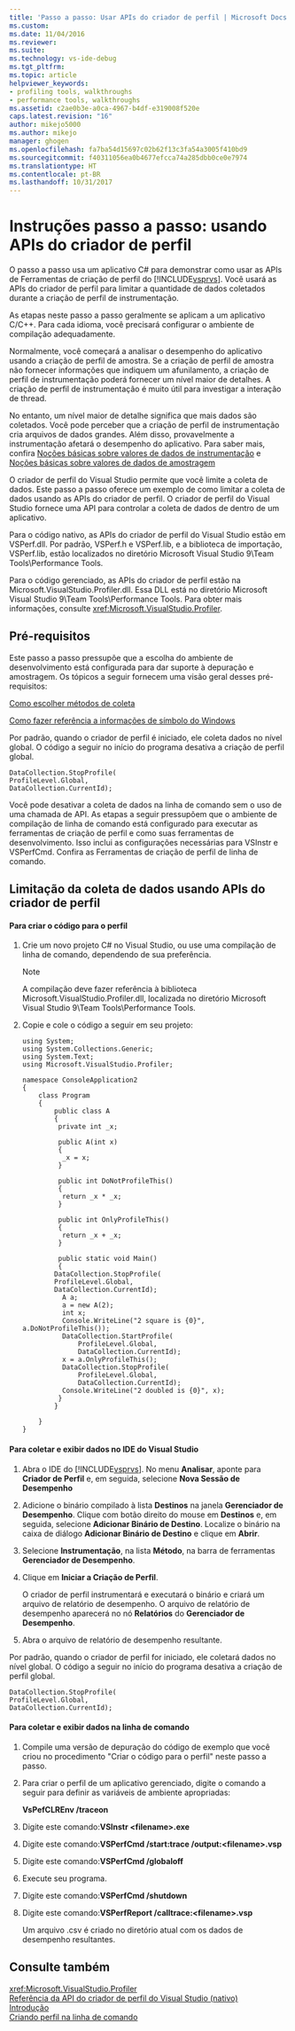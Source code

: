 ```yaml
---
title: 'Passo a passo: Usar APIs do criador de perfil | Microsoft Docs'
ms.custom: 
ms.date: 11/04/2016
ms.reviewer: 
ms.suite: 
ms.technology: vs-ide-debug
ms.tgt_pltfrm: 
ms.topic: article
helpviewer_keywords:
- profiling tools, walkthroughs
- performance tools, walkthroughs
ms.assetid: c2ae0b3e-a0ca-4967-b4df-e319008f520e
caps.latest.revision: "16"
author: mikejo5000
ms.author: mikejo
manager: ghogen
ms.openlocfilehash: fa7ba54d15697c02b62f13c3fa54a3005f410bd9
ms.sourcegitcommit: f40311056ea0b4677efcca74a285dbb0ce0e7974
ms.translationtype: HT
ms.contentlocale: pt-BR
ms.lasthandoff: 10/31/2017
---
```

# <a name="walkthrough-using-profiler-apis"></a>Instruções passo a passo: usando APIs do criador de perfil
O passo a passo usa um aplicativo C# para demonstrar como usar as APIs de Ferramentas de criação de perfil do [!INCLUDE[vsprvs](../code-quality/includes/vsprvs_md.md)]. Você usará as APIs do criador de perfil para limitar a quantidade de dados coletados durante a criação de perfil de instrumentação.  
  
 As etapas neste passo a passo geralmente se aplicam a um aplicativo C/C++. Para cada idioma, você precisará configurar o ambiente de compilação adequadamente.  
  
 Normalmente, você começará a analisar o desempenho do aplicativo usando a criação de perfil de amostra. Se a criação de perfil de amostra não fornecer informações que indiquem um afunilamento, a criação de perfil de instrumentação poderá fornecer um nível maior de detalhes. A criação de perfil de instrumentação é muito útil para investigar a interação de thread.  
  
 No entanto, um nível maior de detalhe significa que mais dados são coletados. Você pode perceber que a criação de perfil de instrumentação cria arquivos de dados grandes. Além disso, provavelmente a instrumentação afetará o desempenho do aplicativo. Para saber mais, confira [Noções básicas sobre valores de dados de instrumentação](../profiling/understanding-instrumentation-data-values.md) e [Noções básicas sobre valores de dados de amostragem](../profiling/understanding-sampling-data-values.md)  
  
 O criador de perfil do Visual Studio permite que você limite a coleta de dados. Este passo a passo oferece um exemplo de como limitar a coleta de dados usando as APIs do criador de perfil. O criador de perfil do Visual Studio fornece uma API para controlar a coleta de dados de dentro de um aplicativo.  
  
 Para o código nativo, as APIs do criador de perfil do Visual Studio estão em VSPerf.dll. Por padrão, VSPerf.h e VSPerf.lib, e a biblioteca de importação, VSPerf.lib, estão localizados no diretório Microsoft Visual Studio 9\Team Tools\Performance Tools.  
  
 Para o código gerenciado, as APIs do criador de perfil estão na Microsoft.VisualStudio.Profiler.dll. Essa DLL está no diretório Microsoft Visual Studio 9\Team Tools\Performance Tools. Para obter mais informações, consulte <xref:Microsoft.VisualStudio.Profiler>.  
  
## <a name="prerequisites"></a>Pré-requisitos  
 Este passo a passo pressupõe que a escolha do ambiente de desenvolvimento está configurada para dar suporte à depuração e amostragem. Os tópicos a seguir fornecem uma visão geral desses pré-requisitos:  
  
 [Como escolher métodos de coleta](../profiling/how-to-choose-collection-methods.md)  
  
 [Como fazer referência a informações de símbolo do Windows](../profiling/how-to-reference-windows-symbol-information.md)  
  
 Por padrão, quando o criador de perfil é iniciado, ele coleta dados no nível global. O código a seguir no início do programa desativa a criação de perfil global.  
  
```  
DataCollection.StopProfile(  
ProfileLevel.Global,  
DataCollection.CurrentId);  
```  
  
 Você pode desativar a coleta de dados na linha de comando sem o uso de uma chamada de API. As etapas a seguir pressupõem que o ambiente de compilação de linha de comando está configurado para executar as ferramentas de criação de perfil e como suas ferramentas de desenvolvimento. Isso inclui as configurações necessárias para VSInstr e VSPerfCmd. Confira as Ferramentas de criação de perfil de linha de comando.  
  
## <a name="limiting-data-collection-using-profiler-apis"></a>Limitação da coleta de dados usando APIs do criador de perfil  
  
#### <a name="to-create-the-code-to-profile"></a>Para criar o código para o perfil  
  
1.  Crie um novo projeto C# no Visual Studio, ou use uma compilação de linha de comando, dependendo de sua preferência.  
  
    > [!NOTE]
    >  A compilação deve fazer referência à biblioteca Microsoft.VisualStudio.Profiler.dll, localizada no diretório Microsoft Visual Studio 9\Team Tools\Performance Tools.  
  
2.  Copie e cole o código a seguir em seu projeto:  
  
    ```  
    using System;  
    using System.Collections.Generic;  
    using System.Text;  
    using Microsoft.VisualStudio.Profiler;  
  
    namespace ConsoleApplication2  
    {  
        class Program  
        {  
            public class A  
            {  
             private int _x;  
  
             public A(int x)  
             {  
              _x = x;  
             }  
  
             public int DoNotProfileThis()  
             {  
              return _x * _x;  
             }  
  
             public int OnlyProfileThis()  
             {  
              return _x + _x;  
             }  
  
             public static void Main()  
             {  
            DataCollection.StopProfile(  
            ProfileLevel.Global,  
            DataCollection.CurrentId);  
              A a;  
              a = new A(2);  
              int x;      
              Console.WriteLine("2 square is {0}", a.DoNotProfileThis());  
              DataCollection.StartProfile(  
                  ProfileLevel.Global,  
                  DataCollection.CurrentId);  
              x = a.OnlyProfileThis();  
              DataCollection.StopProfile(  
                  ProfileLevel.Global,   
                  DataCollection.CurrentId);  
              Console.WriteLine("2 doubled is {0}", x);  
             }  
            }  
  
        }  
    }  
    ```  
  
#### <a name="to-collect-and-view-data-in-the-visual-studio-ide"></a>Para coletar e exibir dados no IDE do Visual Studio  
  
1.  Abra o IDE do [!INCLUDE[vsprvs](../code-quality/includes/vsprvs_md.md)]. No menu **Analisar**, aponte para **Criador de Perfil** e, em seguida, selecione **Nova Sessão de Desempenho**  
  
2.  Adicione o binário compilado à lista **Destinos** na janela **Gerenciador de Desempenho**. Clique com botão direito do mouse em **Destinos** e, em seguida, selecione **Adicionar Binário de Destino**. Localize o binário na caixa de diálogo **Adicionar Binário de Destino** e clique em **Abrir**.  
  
3.  Selecione **Instrumentação**, na lista **Método**, na barra de ferramentas **Gerenciador de Desempenho**.  
  
4.  Clique em **Iniciar a Criação de Perfil**.  
  
     O criador de perfil instrumentará e executará o binário e criará um arquivo de relatório de desempenho. O arquivo de relatório de desempenho aparecerá no nó **Relatórios** do **Gerenciador de Desempenho**.  
  
5.  Abra o arquivo de relatório de desempenho resultante.  
  
 Por padrão, quando o criador de perfil for iniciado, ele coletará dados no nível global. O código a seguir no início do programa desativa a criação de perfil global.  
  
```  
DataCollection.StopProfile(  
ProfileLevel.Global,  
DataCollection.CurrentId);  
```  
  
#### <a name="to-collect-and-view-data-at-the-command-line"></a>Para coletar e exibir dados na linha de comando  
  
1.  Compile uma versão de depuração do código de exemplo que você criou no procedimento "Criar o código para o perfil" neste passo a passo.  
  
2.  Para criar o perfil de um aplicativo gerenciado, digite o comando a seguir para definir as variáveis de ambiente apropriadas:  
  
     **VsPefCLREnv /traceon**  
  
3.  Digite este comando:**VSInstr \<filename>.exe**  
  
4.  Digite este comando:**VSPerfCmd /start:trace /output:\<filename>.vsp**  
  
5.  Digite este comando:**VSPerfCmd /globaloff**  
  
6.  Execute seu programa.  
  
7.  Digite este comando:**VSPerfCmd /shutdown**  
  
8.  Digite este comando:**VSPerfReport /calltrace:\<filename>.vsp**  
  
     Um arquivo .csv é criado no diretório atual com os dados de desempenho resultantes.  
  
## <a name="see-also"></a>Consulte também  
 <xref:Microsoft.VisualStudio.Profiler>   
 [Referência da API do criador de perfil do Visual Studio (nativo)](../profiling/visual-studio-profiler-api-reference-native.md)   
 [Introdução](../profiling/getting-started-with-performance-tools.md)   
 [Criando perfil na linha de comando](../profiling/using-the-profiling-tools-from-the-command-line.md)